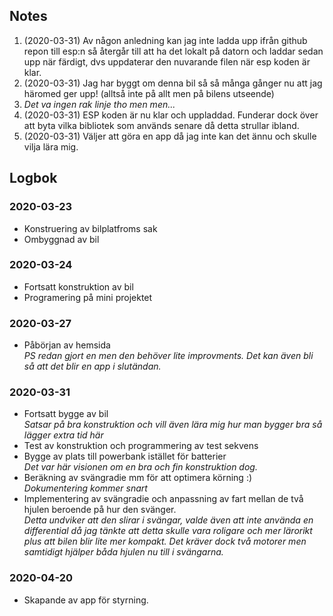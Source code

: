## Notes
1. (2020-03-31) Av någon anledning kan jag inte ladda upp ifrån github repon till esp:n så återgår till att ha det lokalt på datorn och laddar sedan upp när färdigt, dvs uppdaterar den nuvarande filen när esp koden är klar.
2. (2020-03-31) Jag har byggt om denna bil så så många gånger nu att jag häromed ger upp! (alltså inte på allt men på bilens utseende)
3. *Det va ingen rak linje tho men men...*
4. (2020-03-31) ESP koden är nu klar och uppladdad. Funderar dock över att byta vilka bibliotek som används senare då detta strullar ibland.
5. (2020-03-31) Väljer att göra en app då jag inte kan det ännu och skulle vilja lära mig.
## Logbok
### 2020-03-23
* Konstruering av bilplatfroms sak
* Ombyggnad av bil
### 2020-03-24
* Fortsatt konstruktion av bil
* Programering på mini projektet
### 2020-03-27
* Påbörjan av hemsida  
*PS redan gjort en men den behöver lite improvments. Det kan även bli så att det blir en app i slutändan.*
### 2020-03-31
* Fortsatt bygge av bil  
*Satsar på bra konstruktion och vill även lära mig hur man bygger bra så lägger extra tid här*
* Test av konstruktion och programmering av test sekvens
* Bygge av plats till powerbank istället för batterier  
*Det var här visionen om en bra och fin konstruktion dog.*
* Beräkning av svängradie mm för att optimera körning :)  
*Dokumentering kommer snart*
* Implementering av svängradie och anpassning av fart mellan de två hjulen beroende på hur den svänger.  
*Detta undviker att den slirar i svängar, valde även att inte använda en differential då jag tänkte att detta skulle vara roligare och mer lärorikt plus att bilen blir lite mer kompakt. Det kräver dock två motorer men samtidigt hjälper båda hjulen nu till i svängarna.*
### 2020-04-20
* Skapande av app för styrning.
